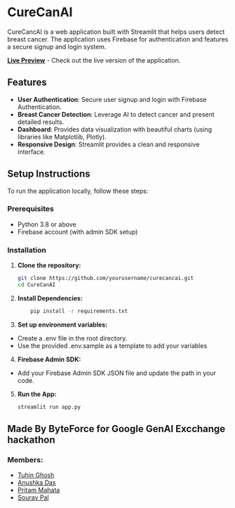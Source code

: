 # CureCanAI

CureCancAI is a web application built with Streamlit that helps users detect breast cancer. The application uses Firebase for authentication and features a secure signup and login system.

**[Live Preview](https://curecanai.onrender.com/)** - Check out the live version of the application.

## Features

- **User Authentication**: Secure user signup and login with Firebase Authentication.
- **Breast Cancer Detection**: Leverage AI to detect cancer and present detailed results.
- **Dashboard**: Provides data visualization with beautiful charts (using libraries like Matplotlib, Plotly).
- **Responsive Design**: Streamlit provides a clean and responsive interface.

## Setup Instructions

To run the application locally, follow these steps:

### Prerequisites

- Python 3.8 or above
- Firebase account (with admin SDK setup)

### Installation

1. **Clone the repository:**
   ```bash
   git clone https://github.com/yourusername/curecancai.git
   cd CureCanAI
   ```

2. **Install Dependencies:**
   ```bash
       pip install -r requirements.txt
   ```

3. **Set up environment variables:**
- Create a .env file in the root directory.
- Use the provided .env.sample as a template to add your variables

4. **Firebase Admin SDK:**
- Add your Firebase Admin SDK JSON file and update the path in your code.

5. **Run the App:**
   ```bash
   streamlit run app.py
   ```

## Made By ByteForce for Google GenAI Excchange hackathon

### Members:
- [Tuhin Ghosh](https://github.com/TuhinCodeCraft)
- [Anushka Das](https://github.com/AnushkaTechSpace)
- [Pritam Mahata](https://github.com/PritamMahata)
- [Sourav Pal](https://github.com/Souravpal08)